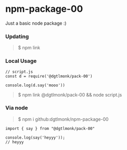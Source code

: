 # npm-package-00

Just a basic node package :)



### Updating

> $ npm link


### Local Usage

``` 
// script.js
const d = require('@dgtlmonk/pack-00')

console.log(d.say('mooo'))
```

> $ npm link @dgtlmonk/pack-00 && node script.js


### Via node
> $ npm i github:dgtlmonk/npm-package-00


```
import { say } from "@dgtlmonk/pack-00"

console.log(say('heyyy'));
// heyyy
```
